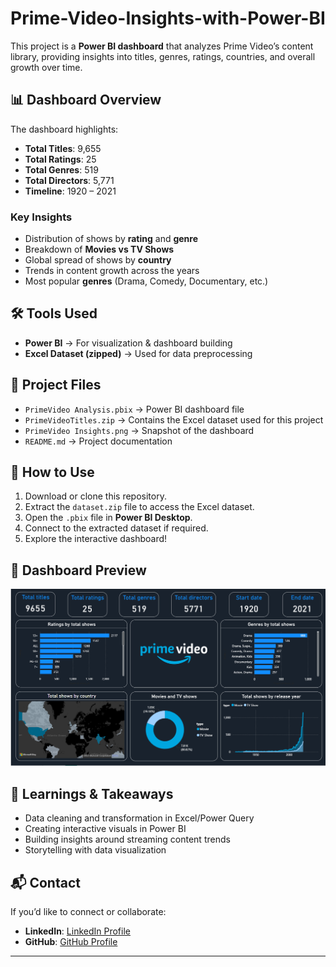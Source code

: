 # Prime-Video-Insights-with-Power-BI

This project is a **Power BI dashboard** that analyzes Prime Video’s content library, providing insights into titles, genres, ratings, countries, and overall growth over time.

## 📊 Dashboard Overview

The dashboard highlights:

* **Total Titles**: 9,655
* **Total Ratings**: 25
* **Total Genres**: 519
* **Total Directors**: 5,771
* **Timeline**: 1920 – 2021

### Key Insights

* Distribution of shows by **rating** and **genre**
* Breakdown of **Movies vs TV Shows**
* Global spread of shows by **country**
* Trends in content growth across the years
* Most popular **genres** (Drama, Comedy, Documentary, etc.)

## 🛠 Tools Used

* **Power BI** → For visualization & dashboard building
* **Excel Dataset (zipped)** → Used for data preprocessing

## 📂 Project Files

* `PrimeVideo Analysis.pbix` → Power BI dashboard file
* `PrimeVideoTitles.zip` → Contains the Excel dataset used for this project
* `PrimeVideo Insights.png` → Snapshot of the dashboard
* `README.md` → Project documentation

## 🚀 How to Use

1. Download or clone this repository.
2. Extract the `dataset.zip` file to access the Excel dataset.
3. Open the `.pbix` file in **Power BI Desktop**.
4. Connect to the extracted dataset if required.
5. Explore the interactive dashboard!

## 📸 Dashboard Preview

![Prime Video Dashboard](./PrimeVideo-Insights.png)

## 🔑 Learnings & Takeaways

* Data cleaning and transformation in Excel/Power Query
* Creating interactive visuals in Power BI
* Building insights around streaming content trends
* Storytelling with data visualization

## 📬 Contact

If you’d like to connect or collaborate:

* **LinkedIn**: [LinkedIn Profile](http://linkedin.com/in/bhuvana-reddy-907a68339)
* **GitHub**: [GitHub Profile](https://github.com/Bhuvana908)

---


